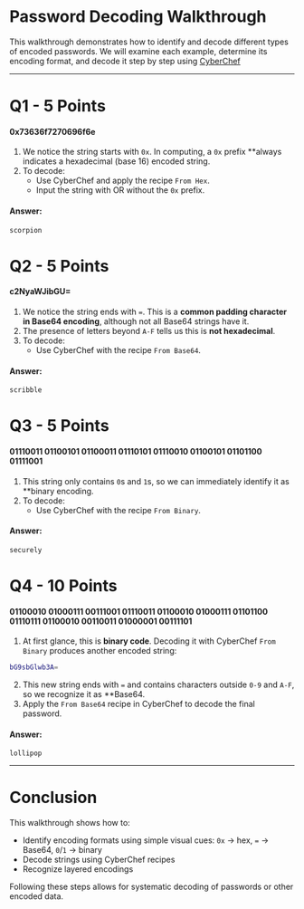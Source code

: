 # Password Decoding Walkthrough
This walkthrough demonstrates how to identify and decode different types of encoded passwords. We will examine each example, determine its encoding format, and decode it step by step using [CyberChef](https://cyberchef.org/)

---
# Q1 - 5 Points
#### 0x73636f7270696f6e

1. We notice the string starts with `0x`. In computing, a `0x` prefix **always indicates a hexadecimal (base 16) encoded string.
2. To decode:
	- Use CyberChef and apply the recipe `From Hex`.
	- Input the string with OR without the `0x` prefix.
#### Answer:
`scorpion`

# Q2 - 5 Points

#### c2NyaWJibGU=

1. We notice the string ends with `=`. This is a **common padding character in Base64 encoding**, although not all Base64 strings have it.
2. The presence of letters beyond `A-F` tells us this is **not hexadecimal**.
3. To decode:
	- Use CyberChef with the recipe `From Base64`.

#### Answer:
`scribble`

# Q3 - 5 Points

#### 01110011 01100101 01100011 01110101 01110010 01100101 01101100 01111001

1. This string only contains `0`s and `1`s, so we can immediately identify it as **binary encoding.
2. To decode:
	- Use CyberChef with the recipe `From Binary`.
#### Answer:
`securely`

# Q4 - 10 Points

#### 01100010 01000111 00111001 01110011 01100010 01000111 01101100 01110111 01100010 00110011 01000001 00111101

1. At first glance, this is **binary code**. Decoding it with CyberChef `From Binary` produces another encoded string:

```bash
bG9sbGlwb3A=
```

2. This new string ends with `=` and contains characters outside `0-9` and `A-F`, so we recognize it as **Base64.
3. Apply the `From Base64` recipe in CyberChef to decode the final password.

#### Answer:
`lollipop`

---

# Conclusion
This walkthrough shows how to:
- Identify encoding formats using simple visual cues: `0x` -> hex, `=` -> Base64, `0`/`1` -> binary
- Decode strings using CyberChef recipes
- Recognize layered encodings

Following these steps allows for systematic decoding of passwords or other encoded data.